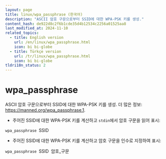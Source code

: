 ```yaml
---
layout: page
title: linux/wpa_passphrase (한국어)
description: "ASCII 암호 구문으로부터 SSID에 대한 WPA-PSK 키를 생성."
content_hash: de922d8c2f6b1cde35d4b12534c2256a01525aa8
last_modified_at: 2024-11-10
related_topics:
  - title: English version
    url: /en/linux/wpa_passphrase.html
    icon: bi bi-globe
  - title: Türkçe version
    url: /tr/linux/wpa_passphrase.html
    icon: bi bi-globe
tldri18n_status: 2
---
```

# wpa_passphrase

ASCII 암호 구문으로부터 SSID에 대한 WPA-PSK 키를 생성.
더 많은 정보: <https://manned.org/wpa_passphrase.1>.

- 주어진 SSID에 대한 WPA-PSK 키를 계산하고 `stdin`에서 암호 구문을 읽어 표시:

`wpa_passphrase `<span class="tldr-var badge badge-pill bg-dark-lm bg-white-dm text-white-lm text-dark-dm font-weight-bold">SSID</span>

- 주어진 SSID에 대한 WPA-PSK 키를 계산하고 암호 구문을 인수로 지정하여 표시:

`wpa_passphrase `<span class="tldr-var badge badge-pill bg-dark-lm bg-white-dm text-white-lm text-dark-dm font-weight-bold">SSID</span>` `<span class="tldr-var badge badge-pill bg-dark-lm bg-white-dm text-white-lm text-dark-dm font-weight-bold">암호_구문</span>
